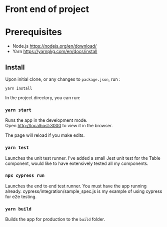 # Front end of project

# Prerequisites

- Node.js https://nodejs.org/en/download/
- Yarn https://yarnpkg.com/en/docs/install

## Install

Upon initial clone, or any changes to `package.json`, run :

```
yarn install
```

In the project directory, you can run:

### `yarn start`

Runs the app in the development mode.\
Open [http://localhost:3000](http://localhost:3000) to view it in the browser.

The page will reload if you make edits.

### `yarn test`

Launches the unit test runner. I've added a small Jest unit test for the Table component, would like to have extensively tested all my components.

### `npx cypress run`

Launches the end to end test runner. You must have the app running already. cypress/integration/sample_spec.js is my example of using cypress for e2e testing.

### `yarn build`

Builds the app for production to the `build` folder.
